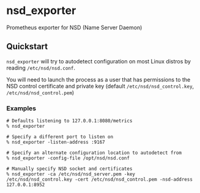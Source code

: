 # nsd_exporter
Prometheus exporter for NSD (Name Server Daemon)

## Quickstart
`nsd_exporter` will try to autodetect configuration on most Linux distros by reading `/etc/nsd/nsd.conf`.

You will need to launch the process as a user that has permissions to the NSD control certificate and private key (default `/etc/nsd/nsd_control.key`, `/etc/nsd/nsd_control.pem`)

### Examples
```
# Defaults listening to 127.0.0.1:8080/metrics
% nsd_exporter

# Specify a different port to listen on
% nsd_exporter -listen-address :9167

# Specify an alternate configuration location to autodetect from
% nsd_exporter -config-file /opt/nsd/nsd.conf

# Manually specify NSD socket and certificates
% nsd_exporter -ca /etc/nsd/nsd_server.pem -key /etc/nsd/nsd_control.key -cert /etc/nsd/nsd_control.pem -nsd-address 127.0.0.1:8952
```
